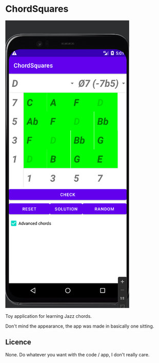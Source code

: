 # ChordSquares

![](screenshot.png)

Toy application for learning Jazz chords. 

Don't mind the appearance, the app was made in basically one sitting.

## Licence

None. Do whatever you want with the code / app, I don't really care.
